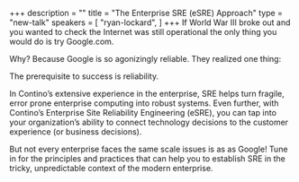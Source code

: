 +++
description = ""
title = "The Enterprise SRE (eSRE) Approach"
type = "new-talk"
speakers = [
        "ryan-lockard",
]
+++
If World War III broke out and you wanted to check the Internet was still operational the only thing you would do is try Google.com. 

Why? Because Google is so agonizingly reliable. They realized one thing:

The prerequisite to success is reliability.

In Contino’s extensive experience in the enterprise, SRE helps turn fragile, error prone enterprise computing into robust systems. Even further, with Contino’s Enterprise Site Reliability Engineering (eSRE), you can tap into your organization’s ability to connect technology decisions to the customer experience (or business decisions).

But not every enterprise faces the same scale issues is as as Google! Tune in for the principles and practices that can help you to establish SRE in the tricky, unpredictable context of the modern enterprise.